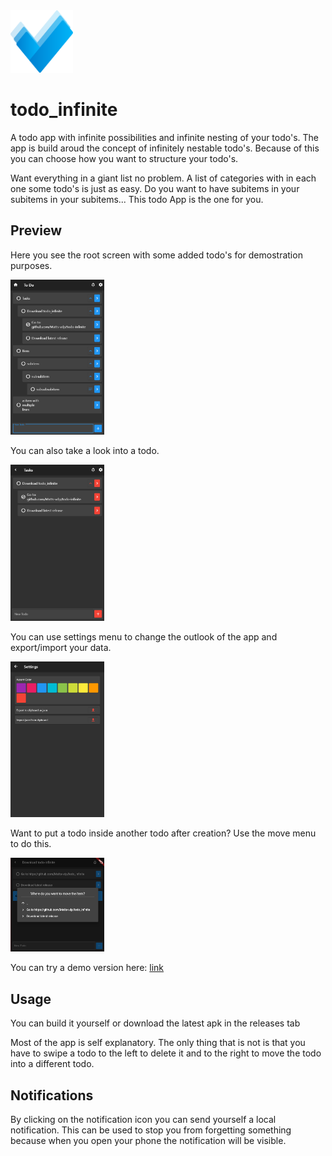<img src="https://github.com/Matts-vdp/todo_infinite/blob/main/preview/icon.png" width="100" height="100" >

# todo_infinite

A todo app with infinite possibilities and infinite nesting of your todo's.
The app is build aroud the concept of infinitely nestable todo's.
Because of this you can choose how you want to structure your todo's.

Want everything in a giant list no problem.
A list of categories with in each one some todo's is just as easy.
Do you want to have subitems in your subitems in your subitems... 
This todo App is the one for you.

## Preview
Here you see the root screen with some added todo's for demostration purposes.

<img src="https://github.com/Matts-vdp/todo_infinite/blob/main/preview/root.png" width="150">

You can also take a look into a todo.

<img src="https://github.com/Matts-vdp/todo_infinite/blob/main/preview/task.png" width="150">

You can use settings menu to change the outlook of the app and export/import your data.

<img src="https://github.com/Matts-vdp/todo_infinite/blob/main/preview/settings.png" width="150">

Want to put a todo inside another todo after creation? Use the move menu to do this.

<img src="https://github.com/Matts-vdp/todo_infinite/blob/main/preview/move.png" width="150">

You can try a demo version here: [link](https://matts-vdp.github.io/todo-infinite-web/)

## Usage
You can build it yourself or download the latest apk in the releases tab

Most of the app is self explanatory. 
The only thing that is not is that you have to swipe a todo to the left to delete it and to the right to move the todo into a different todo.

## Notifications
By clicking on the notification icon you can send yourself a local notification.
This can be used to stop you from forgetting something because when you open your phone the notification will be visible.
